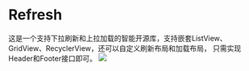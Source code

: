 # Refresh
这是一个支持下拉刷新和上拉加载的智能开源库，支持嵌套ListView、GridView、RecyclerView，还可以自定义刷新布局和加载布局，
只需实现Header和Footer接口即可。
![](https://123p0.sogoucdn.com/imgu/2017/09/20170926145134_464.gif) 
